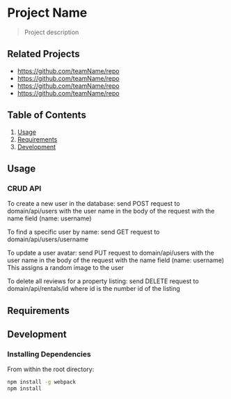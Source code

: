 # Project Name

> Project description

## Related Projects

  - https://github.com/teamName/repo
  - https://github.com/teamName/repo
  - https://github.com/teamName/repo
  - https://github.com/teamName/repo

## Table of Contents

1. [Usage](#Usage)
1. [Requirements](#requirements)
1. [Development](#development)

## Usage

### CRUD API
To create a new user in the database:
send POST request to domain/api/users with the user name in the body of the request with the name field (name: username)

To find a specific user by name:
send GET request to domain/api/users/username

To update a user avatar:
send PUT request to domain/api/users with the user name in the body of the request with the name field (name: username)
This assigns a random image to the user

To delete all reviews for a property listing:
send DELETE request to domain/api/rentals/id where id is the number id of the listing

## Requirements

## Development

### Installing Dependencies

From within the root directory:

```sh
npm install -g webpack
npm install
```

